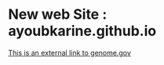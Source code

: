 # New web Site : ayoubkarine.github.io
[This is an external link to genome.gov](https://www.genome.gov/)



